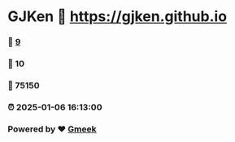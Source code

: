 # GJKen :link: https://gjken.github.io 
### :page_facing_up: [9](https://gjken.github.io/tag.html) 
### :speech_balloon: 10 
### :hibiscus: 75150 
### :alarm_clock: 2025-01-06 16:13:00 
### Powered by :heart: [Gmeek](https://github.com/Meekdai/Gmeek)
